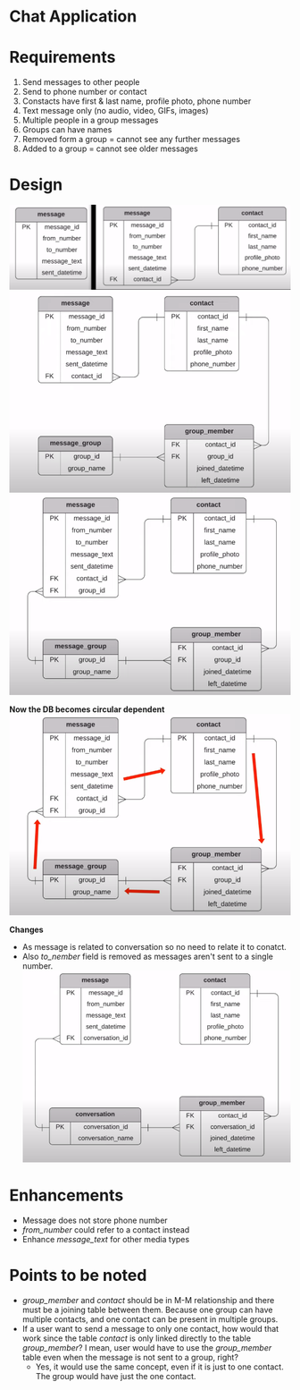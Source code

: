 # Chat Application
# Requirements
1. Send messages to other people
2. Send to phone number or contact
3. Constacts have first & last name, profile photo, phone number
4. Text message only (no audio, video, GIFs, images) 
5. Multiple people in a group messages
6. Groups can have names
7. Removed form a group = cannot see any further messages
8. Added to a group = cannot see older messages

# Design
![Alt text](/images/chat_app.png?raw=true "Optional Title")
![Alt text](/images/chat_app1.png?raw=true "Optional Title")
![Alt text](/images/chat_app2.png?raw=true "Optional Title")

**Now the DB becomes circular dependent** 
![Alt text](/images/chat_app3.png?raw=true "Optional Title")

**Changes**
- As message is related to conversation so no need to relate it to conatct.
- Also _to_nember_ field is removed as messages aren't sent to a single number.
![Alt text](/images/chat_app4.png?raw=true "Optional Title")

# Enhancements
- Message does not store phone number
- _from_number_ could refer to a contact instead
- Enhance _message_text_ for other media types

# Points to be noted
- _group_member_ and _contact_ should be in M-M relationship and there must be a joining table between them. Because one group can have multiple contacts, and one contact can be present in multiple groups.
- If a user want to send a message to only one contact, how would that work since the table _contact_ is only linked directly to the table _group_member_? I mean, user would have to use the _group_member_ table even when the message is not sent to a group, right?
    - Yes, it would use the same concept, even if it is just to one contact. The group would have just the one contact.
